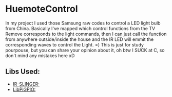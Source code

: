 # HuemoteControl
In my project I used those Samsung raw codes to control a LED light bulb from China.
Basically I've mapped which control functions from the TV Remove corresponds to the light commands,
then I can just call the function from anywhere outside/inside the house and the IR LED will emmit the 
corresponding waves to control the Light. =)
This is just for study pourpouse, but you can share your opinion about it, oh btw I SUCK at C, so don't
mind any mistakes here xD

## Libs Used:
* [IR-SLINGER:](https://github.com/bschwind/ir-slinger)
* [LibPiGPIO:](https://github.com/joan2937/pigpio.git)